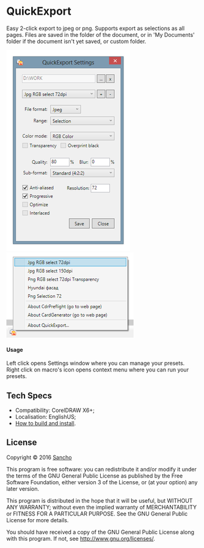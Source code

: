 # QuickExport

Easy 2-click export to jpeg or png. Supports export as selections as all pages. 
Files are saved in the folder of the document, or in 'My Documents' folder if the document isn't yet saved, or custom folder.

![QuickExport macro](./screenshots/qexport1.png)
![QuickExport macro](./screenshots/qexport2.png)

#### Usage

Left click opens Settings window where you can manage your presets.
Right click on macro's icon opens context menu where you can run your presets.

## Tech Specs

* Compatibility: CorelDRAW X6+;
* Localisation: EnglishUS;
* [How to build and install](https://github.com/cdrpro-macros/build-and-Install-csharp-macros).

## License

Copyright © 2016 [Sancho](http://cdrpro.ru/en/)

This program is free software: you can redistribute it and/or modify
it under the terms of the GNU General Public License as published by
the Free Software Foundation, either version 3 of the License, or
(at your option) any later version.

This program is distributed in the hope that it will be useful,
but WITHOUT ANY WARRANTY; without even the implied warranty of
MERCHANTABILITY or FITNESS FOR A PARTICULAR PURPOSE.  See the
GNU General Public License for more details.

You should have received a copy of the GNU General Public License
along with this program.  If not, see http://www.gnu.org/licenses/.